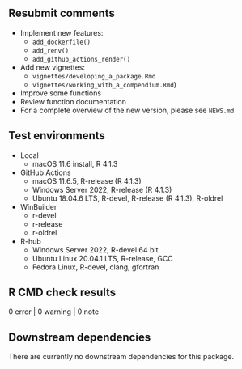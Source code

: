 ## Resubmit comments

* Implement new features:
  * `add_dockerfile()`
  * `add_renv()`
  * `add_github_actions_render()`
* Add new vignettes:
  * `vignettes/developing_a_package.Rmd`
  * `vignettes/working_with_a_compendium.Rmd`)
* Improve some functions
* Review function documentation
* For a complete overview of the new version, please see `NEWS.md`


## Test environments

* Local
  * macOS 11.6 install, R 4.1.3
* GitHub Actions
  * macOS 11.6.5, R-release (R 4.1.3)
  * Windows Server 2022, R-release (R 4.1.3)
  * Ubuntu 18.04.6 LTS, R-devel, R-release (R 4.1.3), R-oldrel
* WinBuilder
  * r-devel
  * r-release
  * r-oldrel
* R-hub
  * Windows Server 2022, R-devel 64 bit
  * Ubuntu Linux 20.04.1 LTS, R-release, GCC
  * Fedora Linux, R-devel, clang, gfortran


## R CMD check results

0 error | 0 warning | 0 note


## Downstream dependencies

There are currently no downstream dependencies for this package.
